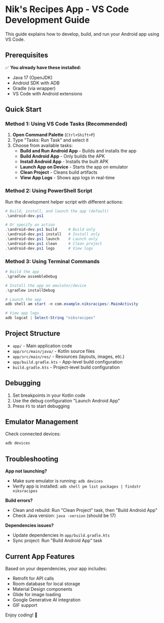 # Nik's Recipes App - VS Code Development Guide

This guide explains how to develop, build, and run your Android app using VS Code.

## Prerequisites

✅ **You already have these installed:**
- Java 17 (OpenJDK)
- Android SDK with ADB
- Gradle (via wrapper)
- VS Code with Android extensions

## Quick Start

### Method 1: Using VS Code Tasks (Recommended)

1. **Open Command Palette** (`Ctrl+Shift+P`)
2. Type "Tasks: Run Task" and select it
3. Choose from available tasks:
   - **Build and Run Android App** - Builds and installs the app
   - **Build Android App** - Only builds the APK
   - **Install Android App** - Installs the built APK
   - **Launch App on Device** - Starts the app on emulator
   - **Clean Project** - Cleans build artifacts
   - **View App Logs** - Shows app logs in real-time

### Method 2: Using PowerShell Script

Run the development helper script with different actions:

```powershell
# Build, install, and launch the app (default)
.\android-dev.ps1

# Or specify an action
.\android-dev.ps1 build     # Build only
.\android-dev.ps1 install   # Install only
.\android-dev.ps1 launch    # Launch only
.\android-dev.ps1 clean     # Clean project
.\android-dev.ps1 logs      # View logs
```

### Method 3: Using Terminal Commands

```powershell
# Build the app
.\gradlew assembleDebug

# Install the app on emulator/device
.\gradlew installDebug

# Launch the app
adb shell am start -n com.example.niksracipes/.MainActivity

# View app logs
adb logcat | Select-String "niksracipes"
```

## Project Structure

- `app/` - Main application code
- `app/src/main/java/` - Kotlin source files
- `app/src/main/res/` - Resources (layouts, images, etc.)
- `app/build.gradle.kts` - App-level build configuration
- `build.gradle.kts` - Project-level build configuration

## Debugging

1. Set breakpoints in your Kotlin code
2. Use the debug configuration "Launch Android App"
3. Press `F5` to start debugging

## Emulator Management

Check connected devices:
```powershell
adb devices
```

## Troubleshooting

**App not launching?**
- Make sure emulator is running: `adb devices`
- Verify app is installed: `adb shell pm list packages | findstr niksracipes`

**Build errors?**
- Clean and rebuild: Run "Clean Project" task, then "Build Android App"
- Check Java version: `java -version` (should be 17)

**Dependencies issues?**
- Update dependencies in `app/build.gradle.kts`
- Sync project: Run "Build Android App" task

## Current App Features

Based on your dependencies, your app includes:
- Retrofit for API calls
- Room database for local storage
- Material Design components
- Glide for image loading
- Google Generative AI integration
- GIF support

Enjoy coding! 🚀
